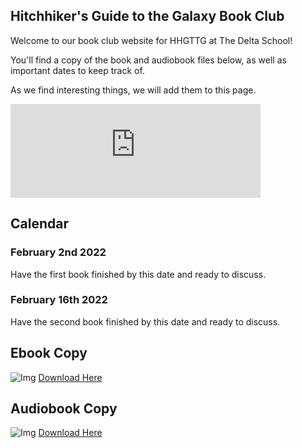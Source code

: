 ## Hitchhiker's Guide to the Galaxy Book Club

Welcome to our book club website for HHGTTG at The Delta School!

You'll find a copy of the book and audiobook files below, as well as important dates to keep track of.

As we find interesting things, we will add them to this page.

<iframe width="400" src="https://www.youtube.com/embed/eLdiWe_HJv4" title="YouTube video player" frameborder="0" allow="accelerometer; autoplay; clipboard-write; encrypted-media; gyroscope; picture-in-picture" allowfullscreen></iframe>

## Calendar
### February 2nd 2022
Have the first book finished by this date and ready to discuss.

### February 16th 2022
Have the second book finished by this date and ready to discuss.

## Ebook Copy
![Img](https://images-na.ssl-images-amazon.com/images/I/91mmD12YyXL.jpg)
[Download Here](https://drive.google.com/file/d/15UUFY04A3w8y4RxhhA4ihyW5Fxogw4Tz/view?usp=sharing)

## Audiobook Copy
![Img](https://m.media-amazon.com/images/I/51b09NRSkiL.jpg)
[Download Here](https://drive.google.com/drive/folders/18CvI8WuO0DqnEh_ZkVz2yFAIEC7DMr-0?usp=sharing)

